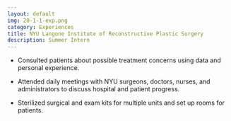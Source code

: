 ```yaml
---
layout: default
img: 20-1-1-exp.png
category: Experiences
title: NYU Langone Institute of Reconstructive Plastic Surgery
description: Summer Intern
---
```


* Consulted patients about possible treatment concerns using data and personal experience.

* Attended daily meetings with NYU surgeons, doctors, nurses, and administrators to discuss hospital and patient progress.

* Sterilized surgical and exam kits for multiple units and set up rooms for patients.
